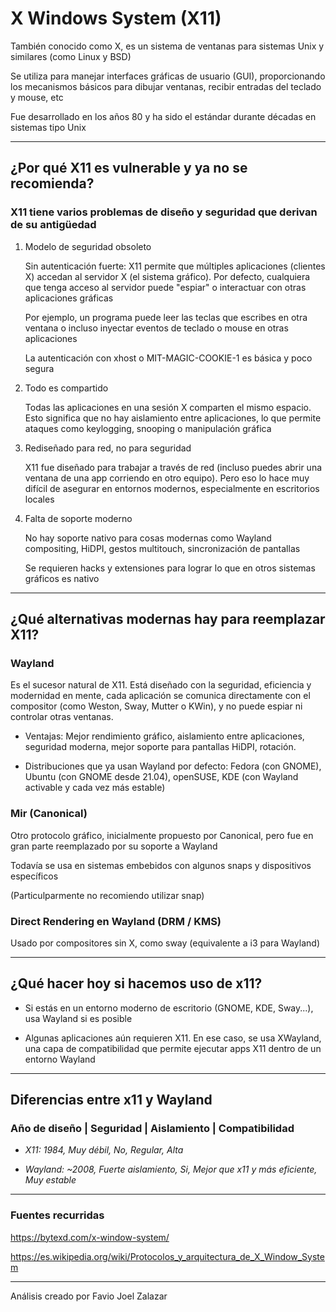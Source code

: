 # X Windows System (X11) 

También conocido como X, es un sistema de ventanas para sistemas Unix y similares (como Linux y BSD)

Se utiliza para manejar interfaces gráficas de usuario (GUI), proporcionando los mecanismos básicos para dibujar ventanas, recibir entradas del teclado y mouse, etc

Fue desarrollado en los años 80 y ha sido el estándar durante décadas en sistemas tipo Unix

---

## ¿Por qué X11 es vulnerable y ya no se recomienda?

### X11 tiene varios problemas de diseño y seguridad que derivan de su antigüedad

1. Modelo de seguridad obsoleto

    Sin autenticación fuerte: X11 permite que múltiples aplicaciones (clientes X) accedan al servidor X (el sistema gráfico). Por defecto, cualquiera que tenga acceso al servidor puede "espiar" o interactuar con otras aplicaciones gráficas

    Por ejemplo, un programa puede leer las teclas que escribes en otra ventana o incluso inyectar eventos de teclado o mouse en otras aplicaciones

    La autenticación con xhost o MIT-MAGIC-COOKIE-1 es básica y poco segura

2. Todo es compartido

    Todas las aplicaciones en una sesión X comparten el mismo espacio. Esto significa que no hay aislamiento entre aplicaciones, lo que permite ataques como keylogging, snooping o manipulación gráfica

3. Rediseñado para red, no para seguridad

    X11 fue diseñado para trabajar a través de red (incluso puedes abrir una ventana de una app corriendo en otro equipo). Pero eso lo hace muy difícil de asegurar en entornos modernos, especialmente en escritorios locales

4. Falta de soporte moderno

    No hay soporte nativo para cosas modernas como Wayland compositing, HiDPI, gestos multitouch, sincronización de pantallas

    Se requieren hacks y extensiones para lograr lo que en otros sistemas gráficos es nativo

---

## ¿Qué alternativas modernas hay para reemplazar X11?

### Wayland

Es el sucesor natural de X11. Está diseñado con la seguridad, eficiencia y modernidad en mente, cada aplicación se comunica directamente con el compositor (como Weston, Sway, Mutter o KWin), y no puede espiar ni controlar otras ventanas.

- Ventajas: Mejor rendimiento gráfico, aislamiento entre aplicaciones, seguridad moderna, mejor soporte para pantallas HiDPI, rotación.

- Distribuciones que ya usan Wayland por defecto: Fedora (con GNOME), Ubuntu (con GNOME desde 21.04), openSUSE, KDE (con Wayland activable y cada vez más estable)

### Mir (Canonical)

Otro protocolo gráfico, inicialmente propuesto por Canonical, pero fue en gran parte reemplazado por su soporte a Wayland

Todavía se usa en sistemas embebidos con algunos snaps y dispositivos específicos

(Particulparmente no recomiendo utilizar snap)

### Direct Rendering en Wayland (DRM / KMS)

Usado por compositores sin X, como sway (equivalente a i3 para Wayland)

---

## ¿Qué hacer hoy si hacemos uso de x11?

- Si estás en un entorno moderno de escritorio (GNOME, KDE, Sway...), usa Wayland si es posible

- Algunas aplicaciones aún requieren X11. En ese caso, se usa XWayland, una capa de compatibilidad que permite ejecutar apps X11 dentro de un entorno Wayland

---

## Diferencias entre x11 y Wayland

### Año de diseño | Seguridad | Aislamiento | Compatibilidad

- *X11:	1984, Muy débil, No, Regular, Alta*

- *Wayland: ~2008, Fuerte aislamiento, Si, Mejor que x11 y más eficiente, Muy estable*

---

### Fuentes recurridas

https://bytexd.com/x-window-system/

https://es.wikipedia.org/wiki/Protocolos_y_arquitectura_de_X_Window_System

---

Análisis creado por Favio Joel Zalazar
